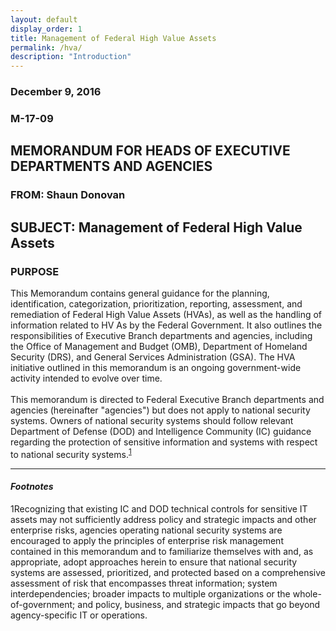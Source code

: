 ```yaml
---
layout: default
display_order: 1
title: Management of Federal High Value Assets 
permalink: /hva/
description: "Introduction"
---
```



### December 9, 2016 
### M-17-09
## MEMORANDUM FOR HEADS OF EXECUTIVE DEPARTMENTS AND AGENCIES
### FROM: Shaun Donovan
## SUBJECT: Management of Federal High Value Assets 


### __PURPOSE__

This Memorandum contains general guidance for the planning, identification, categorization, prioritization, reporting, assessment, and remediation of Federal High Value Assets (HVAs), as well as the handling of information related to HV As by the Federal Government. It also outlines the responsibilities of Executive Branch departments and agencies, including the Office of Management and Budget (OMB), Department of Homeland Security (DRS), and General Services Administration (GSA). The HVA initiative outlined in this memorandum is an ongoing government-wide activity intended to evolve over time.
<br>
<br>
This memorandum is directed to Federal Executive Branch departments and agencies (hereinafter "agencies") but does not apply to national security systems. Owners of national security systems should follow relevant Department of Defense (DOD) and Intelligence Community (IC) guidance regarding the protection of sensitive information and systems with respect to national security systems.<sup>[1](#1)</sup>

***

#### *Footnotes*

<a name="1">1</a>Recognizing that existing IC and DOD technical controls for sensitive IT assets may not sufficiently address policy and strategic impacts and other enterprise risks, agencies operating national security systems are encouraged to apply the principles of enterprise risk management contained in this memorandum and to familiarize themselves with and, as appropriate, adopt approaches herein to ensure that national security systems are assessed, prioritized, and protected based on a comprehensive assessment of risk that encompasses threat information; system interdependencies; broader impacts to multiple organizations or the whole-of-government; and policy, business, and strategic impacts that go beyond agency-specific IT or operations. 